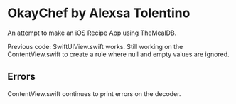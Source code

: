 # OkayChef by Alexsa Tolentino
 An attempt to make an iOS Recipe App using TheMealDB. 

 Previous code: SwiftUIView.swift works. 
 Still working on the ContentView.swift to create a rule where null and empty values are ignored. 
 
## Errors
ContentView.swift continues to print errors on the decoder. 


